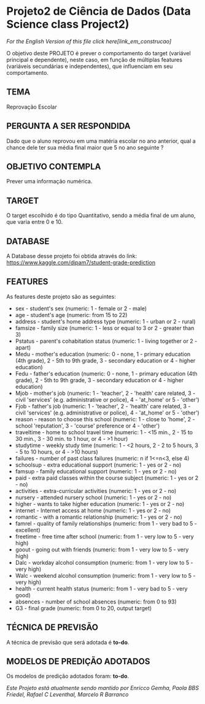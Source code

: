 # Projeto2 de Ciência de Dados (Data Science class Project2)

_For the English Version of this file click here[link_em_construcao]_

O objetivo deste PROJETO é prever o comportamento do target (variável principal e dependente), neste caso, em função de múltiplas features (variáveis secundárias e independentes), que influenciam em seu comportamento.

## TEMA
Reprovação Escolar

## PERGUNTA A SER RESPONDIDA
Dado que o aluno reprovou em uma matéria escolar no ano anterior, qual a chance dele ter sua média final maior que 5 no ano seguinte ?

## OBJETIVO CONTEMPLA
Prever uma informação numérica.

## TARGET
O target escolhido é do tipo Quantitativo, sendo a média final de um aluno, que varia entre 0 e 10.

## DATABASE
A Database desse projeto foi obtida através do link: https://www.kaggle.com/dipam7/student-grade-prediction

## FEATURES
As features deste projeto são as seguintes:
- sex - student's sex (numeric: 1 - female or 2 - male)
- age - student's age (numeric: from 15 to 22)
- address - student's home address type (numeric: 1 - urban or 2 - rural)
- famsize - family size (numeric: 1 - less or equal to 3 or 2 - greater than 3)
- Pstatus - parent's cohabitation status (numeric: 1 - living together or 2 - apart)
- Medu - mother's education (numeric: 0 - none, 1 - primary education (4th grade), 2 - 5th to 9th grade, 3 - secondary education or 4 - higher education)
- Fedu - father's education (numeric: 0 - none, 1 - primary education (4th grade), 2 - 5th to 9th grade, 3 - secondary education or 4 - higher education)
- Mjob - mother's job (numeric: 1 - 'teacher', 2 - 'health' care related, 3 - civil 'services' (e.g. administrative or police), 4 - 'at_home' or 5 - 'other')
- Fjob - father's job (numeric: 1 - 'teacher', 2 - 'health' care related, 3 - civil 'services' (e.g. administrative or police), 4 - 'at_home' or 5 - 'other')
- reason - reason to choose this school (numeric: 1 - close to 'home', 2 - school 'reputation', 3 - 'course' preference or 4 - 'other')
- traveltime - home to school travel time (numeric: 1 - <15 min., 2 - 15 to 30 min., 3 - 30 min. to 1 hour, or 4 - >1 hour)
- studytime - weekly study time (numeric: 1 - <2 hours, 2 - 2 to 5 hours, 3 - 5 to 10 hours, or 4 - >10 hours)
- failures - number of past class failures (numeric: n if 1<=n<3, else 4)
- schoolsup - extra educational support (numeric: 1 - yes or 2 - no)
- famsup - family educational support (numeric: 1 - yes or 2 - no)
- paid - extra paid classes within the course subject (numeric: 1 - yes or 2 - no)
- activities - extra-curricular activities (numeric: 1 - yes or 2 - no)
- nursery - attended nursery school (numeric: 1 - yes or 2 - no)
- higher - wants to take higher education (numeric: 1 - yes or 2 - no)
- internet - Internet access at home (numeric: 1 - yes or 2 - no)
- romantic - with a romantic relationship (numeric: 1 - yes or 2 - no)
- famrel - quality of family relationships (numeric: from 1 - very bad to 5 - excellent)
- freetime - free time after school (numeric: from 1 - very low to 5 - very high)
- goout - going out with friends (numeric: from 1 - very low to 5 - very high)
- Dalc - workday alcohol consumption (numeric: from 1 - very low to 5 - very high)
- Walc - weekend alcohol consumption (numeric: from 1 - very low to 5 - very high)
- health - current health status (numeric: from 1 - very bad to 5 - very good)
- absences - number of school absences (numeric: from 0 to 93)
- G3 - final grade (numeric: from 0 to 20, output target)

## TÉCNICA DE PREVISÃO
A técnica de previsão que será adotada é **to-do**.

## MODELOS DE PREDIÇÃO ADOTADOS
Os modelos de predição adotados foram: **to-do**.


_Este Projeto está atualmente sendo mantido por Enricco Gemha, Paola BBS Friedel, Rafael C Leventhal, Marcelo R Barranco_
